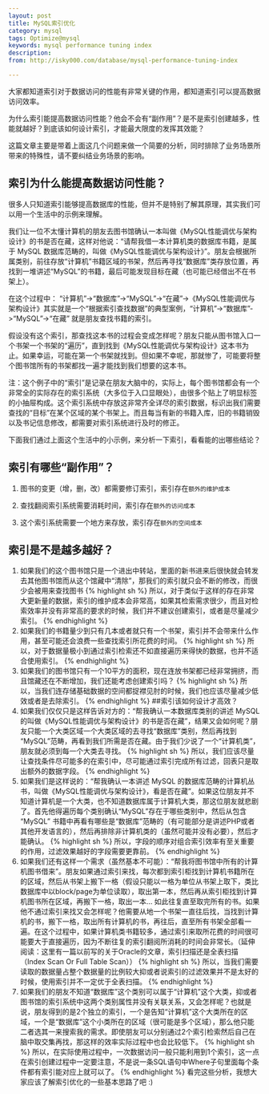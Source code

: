 ```yaml
---
layout: post
title: MySQL索引优化
category: mysql
tags: Optimize@mysql
keywords: mysql performance tuning index
description: 
from: http://isky000.com/database/mysql-performance-tuning-index

---
```


大家都知道索引对于数据访问的性能有非常关键的作用，都知道索引可以提高数据访问效率。

为什么索引能提高数据访问性能？他会不会有“副作用”？是不是索引创建越多，性能就越好？到底该如何设计索引，才能最大限度的发挥其效能？

这篇文章主要是带着上面这几个问题来做一个简要的分析，同时排除了业务场景所带来的特殊性，请不要纠结业务场景的影响。

## 索引为什么能提高数据访问性能？
很多人只知道索引能够提高数据库的性能，但并不是特别了解其原理，其实我们可以用一个生活中的示例来理解。

我们让一位不太懂计算机的朋友去图书馆确认一本叫做《MySQL性能调优与架构设计》的书是否在藏，这样对他说：“请帮我借一本计算机类的数据库书籍，是属于 MySQL 数据库范畴的，叫做《MySQL性能调优与架构设计》”。朋友会根据所属类别，前往存放“计算机”书籍区域的书架，然后再寻找“数据库”类存放位置，再找到一堆讲述“MySQL”的书籍，最后可能发现目标在藏（也可能已经借出不在书架上）。

在这个过程中： “计算机”->“数据库”->“MySQL”->“在藏”->《MySQL性能调优与架构设计》其实就是一个“根据索引查找数据”的典型案例，“计算机”->“数据库”->“MySQL”->“在藏” 就是朋友查找书籍的索引。

假设没有这个索引，那查找这本书的过程会变成怎样呢？朋友只能从图书馆入口一个书架一个书架的“遍历”，直到找到《MySQL性能调优与架构设计》这本书为止。如果幸运，可能在第一个书架就找到。但如果不幸呢，那就惨了，可能要将整个图书馆所有的书架都找一遍才能找到我们想要的这本书。

注：这个例子中的“索引”是记录在朋友大脑中的，实际上，每个图书馆都会有一个非常全的实际存在的索引系统（大多位于入口显眼处），由很多个贴上了明显标签的小抽屉构成。这个索引系统中存放这非常齐全详尽的索引数据，标识出我们需要查找的“目标”在某个区域的某个书架上。而且每当有新的书籍入库，旧的书籍销毁以及书记信息修改，都需要对索引系统进行及时的修正。

下面我们通过上面这个生活中的小示例，来分析一下索引，看看能的出哪些结论？

## 索引有哪些“副作用”？
1. 图书的变更（增，删，改）都需要修订索引，索引存在`额外的维护成本`

2. 查找翻阅索引系统需要消耗时间，索引存在`额外的访问成本`

3. 这个索引系统需要一个地方来存放，索引存在`额外的空间成本`

## 索引是不是越多越好？
1. 如果我们的这个图书馆只是一个进出中转站，里面的新书进来后很快就会转发去其他图书馆而从这个馆藏中“清除”，那我们的索引就只会不断的修改，而很少会被用来查找图书
{% highlight sh %}
    所以，对于类似于这样的存在非常大更新量的数据，索引的维护成本会非常高，如果其检索需求很少，而且对检索效率并没有非常高的要求的时候，我们并不建议创建索引，或者是尽量减少索引。
{% endhighlight %}
2. 如果我们的书籍量少到只有几本或者就只有一个书架，索引并不会带来什么作用，甚至可能还会浪费一些查找索引所花费的时间。
{% highlight sh %}
    所以，对于数据量极小到通过索引检索还不如直接遍历来得快的数据，也并不适合使用索引。
{% endhighlight %}
3. 如果我们的图书馆只有一个10平方的面积，现在连放书架都已经非常拥挤，而且馆藏还在不断增加，我们还能考虑创建索引吗？
{% highlight sh %}
    所以，当我们连存储基础数据的空间都捉襟见肘的时候，我们也应该尽量减少低效或者是去除索引。
{% endhighlight %}
##索引该如何设计才高效？
1. 如果我们仅仅只是这样告诉对方的：“帮我确认一本数据库类别的讲述 MySQL 的叫做《MySQL性能调优与架构设计》的书是否在藏”，结果又会如何呢？朋友只能一个大类区域一个大类区域的去寻找“数据库”类别，然后再找到 “MySQL”范畴，再看到我们所需是否在藏。由于我们少说了一个“计算机类”，朋友就必须到每一个大类去寻找。
{% highlight sh %}
    所以，我们应该尽量让查找条件尽可能多的在索引中，尽可能通过索引完成所有过滤，回表只是取出额外的数据字段。
{% endhighlight %}
2. 如果我们是这样说的：“帮我确认一本讲述 MySQL 的数据库范畴的计算机丛书，叫做《MySQL性能调优与架构设计》，看是否在藏”。如果这位朋友并不知道计算机是一个大类，也不知道数据库属于计算机大类，那这位朋友就悲剧了。首先他得遍历每个类别确认“MySQL”存在于哪些类别中，然后从包含 “MySQL” 书籍中再看有哪些是“数据库”范畴的（有可能部分是讲述PHP或者其他开发语言的），然后再排除非计算机类的（虽然可能并没有必要），然后才能确认。
{% highlight sh %}
    所以，字段的顺序对组合索引效率有至关重要的作用，过滤效果越好的字段需要更靠前。
{% endhighlight %}
3. 如果我们还有这样一个需求（虽然基本不可能）：“帮我将图书馆中所有的计算机图书借来”。朋友如果通过索引来找，每次都到索引柜找到计算机书籍所在的区域，然后从书架上搬下一格（假设只能以一格为单位从书架上取下，类比数据库中以block/page为单位读取），取出第一本，然后再从索引柜找到计算机图书所在区域，再搬下一格，取出一本… 如此往复直至取完所有的书。如果他不通过索引来找又会怎样呢？他需要从地一个书架一直往后找，当找到计算机的书，搬下一格，取出所有计算机的书，再往后，直至所有书架全部看一遍。在这个过程中，如果计算机类书籍较多，通过索引来取所花费的时间很可能要大于直接遍历，因为不断往复的索引翻阅所消耗的时间会非常长。（延伸阅读：这里有一篇以前写的关于Oracle的文章，索引扫描还是全表扫描（Index Scan Or Full Table Scan））
{% highlight sh %}
    所以，当我们需要读取的数据量占整个数据量的比例较大抑或者说索引的过滤效果并不是太好的时候，使用索引并不一定优于全表扫描。
{% endhighlight %}
4. 如果我们的朋友不知道“数据库”这个类别可以属于“计算机”这个大类，抑或者图书馆的索引系统中这两个类别属性并没有关联关系，又会怎样呢？也就是说，朋友得到的是2个独立的索引，一个是告知“计算机”这个大类所在的区域，一个是“数据库”这个小类所在的区域（很可能是多个区域），那么他只能二者选其一来搜索我的需求。即使朋友可以分别通过2个索引检索然后自己在脑中取交集再找，那这样的效率实际过程中也会比较低下。
{% highlight sh %}
    所以，在实际使用过程中，一次数据访问一般只能利用到1个索引，这一点在索引创建过程中一定要注意，不是说一条SQL语句中Where子句里面每个条件都有索引能对应上就可以了。
{% endhighlight %}
看完这些分析，我想大家应该了解索引优化的一些基本思路了吧 :)
